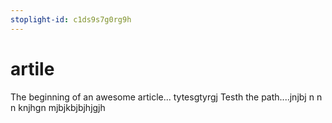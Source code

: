 ```yaml
---
stoplight-id: c1ds9s7g0rg9h
---
```


# artile

The beginning of an awesome article...
tytesgtyrgj Testh the path....jnjbj
n n n knjhgn mjbjkbjbjhjgjh